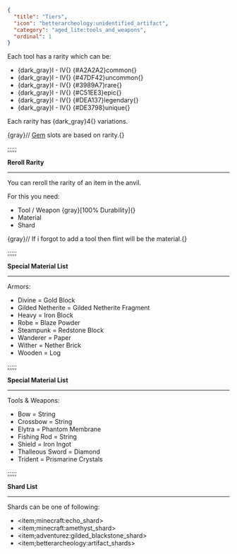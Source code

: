 ```json
{
  "title": "Tiers",
  "icon": "betterarcheology:unidentified_artifact",
  "category": "aged_lite:tools_and_weapons",
  "ordinal": 1
}
```

Each tool has a rarity which can be:

- {dark_gray}I - IV{} {#A2A2A2}common{}
- {dark_gray}I - IV{} {#47DF42}uncommon{}
- {dark_gray}I - IV{} {#3989A7}rare{}
- {dark_gray}I - IV{} {#C51EE3}epic{}
- {dark_gray}I - IV{} {#DEA137}legendary{}
- {dark_gray}I - IV{} {#DE3798}unique{}

Each rarity has {dark_gray}4{} variations.


{gray}// [Gem](^aged_lite:tools_and_weapons/gems) slots are based on rarity.{}

;;;;;


**Reroll Rarity**

---

You can reroll the rarity of an item in the anvil.


For this you need:

- Tool / Weapon {gray}[100% Durability]{}
- Material
- Shard


{gray}// If i forgot to add a tool then flint will be the material.{}

;;;;;


**Special Material List**

---

Armors:

- Divine = Gold Block
- Gilded Netherite = Gilded Netherite Fragment
- Heavy = Iron Block
- Robe = Blaze Powder
- Steampunk = Redstone Block
- Wanderer = Paper
- Wither = Nether Brick
- Wooden = Log

;;;;;


**Special Material List**

---

Tools & Weapons:

- Bow = String
- Crossbow = String
- Elytra = Phantom Membrane
- Fishing Rod = String
- Shield = Iron Ingot
- Thalleous Sword = Diamond
- Trident = Prismarine Crystals

;;;;;


**Shard List**

---

Shards can be one of following:

- <item;minecraft:echo_shard>
- <item;minecraft:amethyst_shard>
- <item;adventurez:gilded_blackstone_shard>
- <item;betterarcheology:artifact_shards>